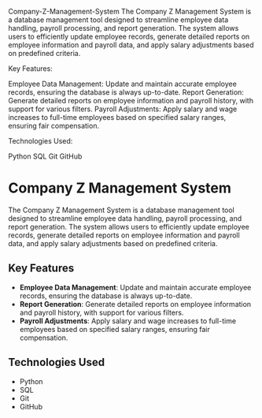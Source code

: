 Company-Z-Management-System
The Company Z Management System is a database management tool designed to streamline employee data handling, payroll processing, and report generation. The system allows users to efficiently update employee records, generate detailed reports on employee information and payroll data, and apply salary adjustments based on predefined criteria.


Key Features:

Employee Data Management: Update and maintain accurate employee records, ensuring the database is always up-to-date.
Report Generation: Generate detailed reports on employee information and payroll history, with support for various filters.
Payroll Adjustments: Apply salary and wage increases to full-time employees based on specified salary ranges, ensuring fair compensation.


Technologies Used:

Python
SQL
Git
GitHub



# Company Z Management System

The Company Z Management System is a database management tool designed to streamline employee data handling, payroll processing, and report generation. The system allows users to efficiently update employee records, generate detailed reports on employee information and payroll data, and apply salary adjustments based on predefined criteria.

## Key Features
- **Employee Data Management**: Update and maintain accurate employee records, ensuring the database is always up-to-date.
- **Report Generation**: Generate detailed reports on employee information and payroll history, with support for various filters.
- **Payroll Adjustments**: Apply salary and wage increases to full-time employees based on specified salary ranges, ensuring fair compensation.

## Technologies Used
- Python
- SQL
- Git
- GitHub
